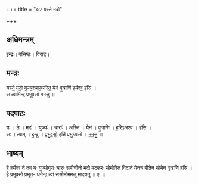 +++
title = "०२ यस्ते मदो"

+++
## अधिमन्त्रम्
इन्द्रः। वसिष्ठः। विराट्।

## मन्त्रः
यस्ते॒ मदो॒ युज्य॒श्चारु॒रस्ति॒ येन॑ वृ॒त्राणि॑ हर्यश्व॒ हंसि॑ ।  
स त्वामि॑न्द्र प्रभूवसो ममत्तु ॥

## पदपाठः
यः । ते॒ । मदः॑ । युज्यः॑ । चारुः॑ । अस्ति॑ । येन॑ । वृ॒त्राणि॑ । ह॒रि॒ऽअ॒श्व॒ । हंसि॑ ।  
सः । त्वाम् । इ॒न्द्र॒ । प्र॒भु॒व॒सो॒ इति॑ प्रभुऽवसो । म॒म॒त्तु॒ ॥

## भाष्यम्
हे हर्यश्व ते तव यः युज्योगुणः चारुः समीचीनो मदो मदकरः सोमोस्ति विद्यते येनच पीतेन सोमेन वृत्राणि हंसि । हे प्रभूवसो प्रभूत- धनेन्द्र त्वां ससोमोममत्तु मादयतु ॥ २ ॥